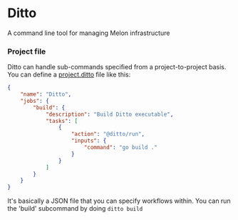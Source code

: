# Ditto

A command line tool for managing Melon infrastructure

### Project file

Ditto can handle sub-commands specified from a project-to-project basis. You can define a [project.ditto](./project.ditto) file like this:
```JSON
{
    "name": "Ditto",
    "jobs": {
        "build": {
            "description": "Build Ditto executable",
            "tasks": [
                {
                    "action": "@ditto/run",
                    "inputs": {
                        "command": "go build ."
                    }
                }
            ]
        }
    }
}
```

It's basically a JSON file that you can specify workflows within. You can run the 'build' subcommand by doing `ditto build`